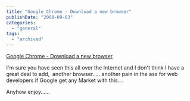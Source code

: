 ```yaml
---
title: "Google Chrome - Download a new browser"
publishDate: "2008-09-03"
categories: 
  - "general"
tags:
  - "archived"
---
```


[Google Chrome - Download a new browser](https://www.google.com/chrome/index.html?hl=en-GB&brand=CHMG&utm_source=en-GB-hpp&utm_medium=hpp&utm_campaign=en-GB)

I'm sure you have seen this all over the Internet and I don't think I have a great deal to add,  another browser..... another pain in the ass for web developers if Google get any Market with this.... 

Anyhow enjoy......
